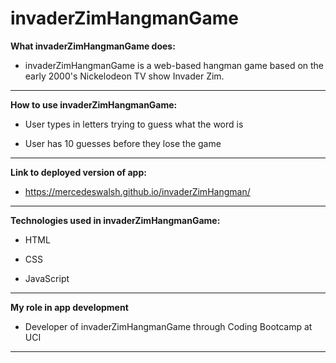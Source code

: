 # invaderZimHangmanGame

**What invaderZimHangmanGame does:**

- invaderZimHangmanGame is a web-based hangman game based on the early 2000's Nickelodeon TV show Invader Zim.

---

**How to use invaderZimHangmanGame:**

- User types in letters trying to guess what the word is

- User has 10 guesses before they lose the game

---

**Link to deployed version of app:**

- https://mercedeswalsh.github.io/invaderZimHangman/

---

**Technologies used in invaderZimHangmanGame:**

- HTML

- CSS

- JavaScript

---

**My role in app development**

- Developer of invaderZimHangmanGame through Coding Bootcamp at UCI

---
